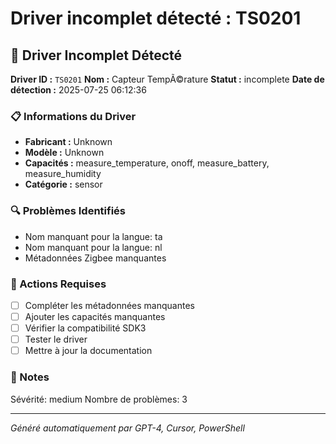 # Driver incomplet détecté : TS0201

## 🚨 Driver Incomplet Détecté

**Driver ID :** `TS0201`
**Nom :** Capteur TempÃ©rature
**Statut :** incomplete
**Date de détection :** 2025-07-25 06:12:36

### 📋 Informations du Driver
- **Fabricant :** Unknown
- **Modèle :** Unknown
- **Capacités :** measure_temperature, onoff, measure_battery, measure_humidity
- **Catégorie :** sensor

### 🔍 Problèmes Identifiés
- Nom manquant pour la langue: ta
- Nom manquant pour la langue: nl
- Métadonnées Zigbee manquantes

### 🎯 Actions Requises
- [ ] Compléter les métadonnées manquantes
- [ ] Ajouter les capacités manquantes
- [ ] Vérifier la compatibilité SDK3
- [ ] Tester le driver
- [ ] Mettre à jour la documentation

### 📝 Notes
Sévérité: medium
Nombre de problèmes: 3

---
*Généré automatiquement par GPT-4, Cursor, PowerShell*

